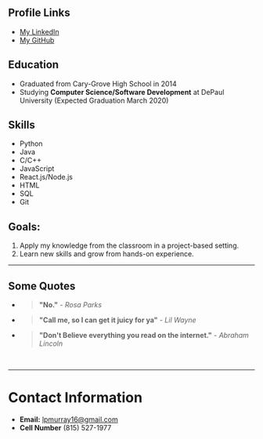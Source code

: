 

## Profile Links
- [My LinkedIn](http://www.linkedin.com/in/log-mur16)
- [My GitHub](http://www.github.com/lpmurray16)

## Education
- Graduated from Cary-Grove High School in 2014
- Studying **Computer Science/Software Development** at DePaul University (Expected Graduation March 2020)

## Skills
- Python
- Java
- C/C++
- JavaScript
- React.js/Node.js
- HTML
- SQL
- Git

## Goals:
1. Apply my knowledge from the classroom in a project-based setting.
2. Learn new skills and grow from hands-on experience.

<hr>

## Some Quotes
- > **"No."**  - *Rosa Parks*
- > **"Call me, so I can get it juicy for ya"** - *Lil Wayne*
- > **"Don't Believe everything you read on the internet."** - *Abraham Lincoln*


<br>
<hr>


# Contact  Information
- **Email:** lpmurray16@gmail.com
- **Cell Number** (815) 527-1977


